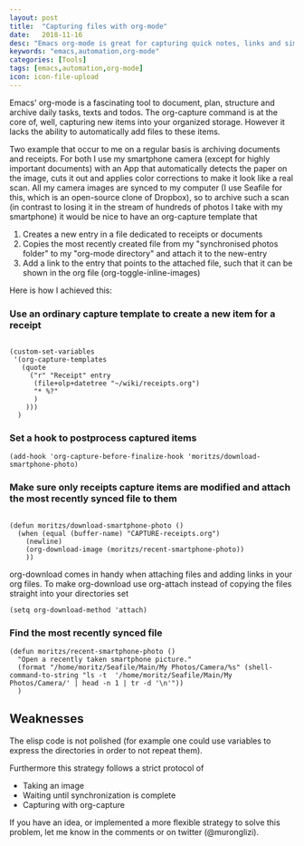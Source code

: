 ```yaml
---
layout: post
title:  "Capturing files with org-mode"
date:   2018-11-16
desc: "Emacs org-mode is great for capturing quick notes, links and similiar text based resources. However sometimes it can come in handy to store or archive a file"
keywords: "emacs,automation,org-mode"
categories: [Tools]
tags: [emacs,automation,org-mode]
icon: icon-file-upload
---
```



Emacs' org-mode is a fascinating tool to document, plan, structure and archive daily tasks, texts and todos. The org-capture command is at the core of, well, capturing new items into your organized storage. However it lacks the ability to automatically add files to these items. 

Two example that occur to me on a regular basis is archiving documents and receipts. For both I use my smartphone camera (except for highly important documents) with an App that automatically detects the paper on the image, cuts it out and applies color corrections to make it look like a real scan. All my camera images are synced to my computer (I use Seafile for this, which is an open-source clone of Dropbox), so to archive such a scan (in contrast to losing it in the stream of hundreds of photos I take with my smartphone) it would be nice to have an org-capture template that 

1. Creates a new entry in a file dedicated to receipts or documents
2. Copies the most recently created file from my "synchronised photos folder" to my "org-mode directory" and attach it to the new-entry
3. Add a link to the entry that points to the attached file, such that it can be shown in the org file (org-toggle-inline-images)

Here is how I achieved this:

### Use an ordinary capture template to create a new item for a receipt

```elisp

(custom-set-variables
 '(org-capture-templates
   (quote
     ("r" "Receipt" entry
      (file+olp+datetree "~/wiki/receipts.org")
      "* %?"
      )
    )))
  )
 ``` 

### Set a hook to postprocess captured items

```elisp
(add-hook 'org-capture-before-finalize-hook 'moritzs/download-smartphone-photo)
```

### Make sure only receipts capture items are modified and attach the most recently synced file to them


```elisp

(defun moritzs/download-smartphone-photo ()
  (when (equal (buffer-name) "CAPTURE-receipts.org")
    (newline)
    (org-download-image (moritzs/recent-smartphone-photo))
    ))
```

org-download comes in handy when attaching files and adding links in your org files. To make org-download use org-attach instead of copying the files straight into your directories set 

```elisp
(setq org-download-method 'attach)
```

### Find the most recently synced file

```elisp
(defun moritzs/recent-smartphone-photo ()
  "Open a recently taken smartphone picture."
  (format "/home/moritz/Seafile/Main/My Photos/Camera/%s" (shell-command-to-string "ls -t  '/home/moritz/Seafile/Main/My Photos/Camera/' | head -n 1 | tr -d '\n'"))
  )
```

## Weaknesses

The elisp code is not polished (for example one could use variables to express the directories in order to not repeat them).

Furthermore this strategy follows a strict protocol of 

- Taking an image
- Waiting until synchronization is complete
- Capturing with org-capture

If you have an idea, or implemented a more flexible strategy to solve this problem, let me know in the comments or on twitter (@muronglizi).
